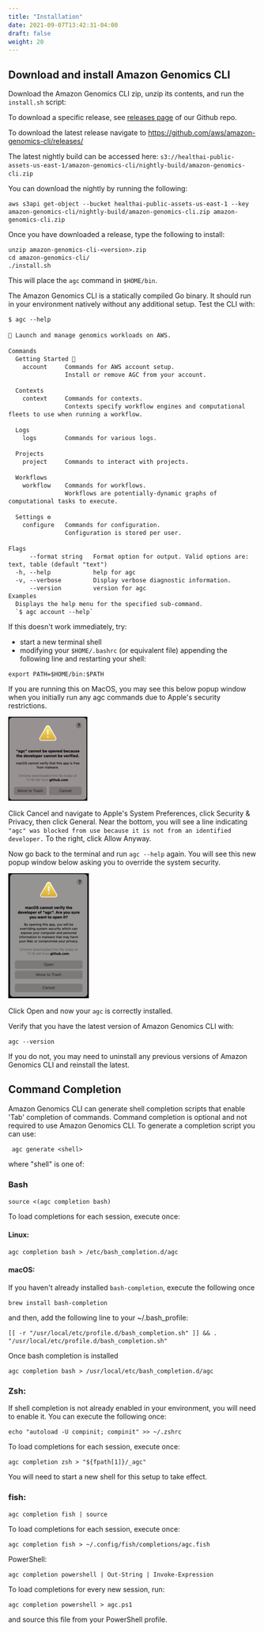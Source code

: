 ```yaml
---
title: "Installation"
date: 2021-09-07T13:42:31-04:00
draft: false
weight: 20
---
```


## Download and install Amazon Genomics CLI

Download the Amazon Genomics CLI zip, unzip its contents, and run the `install.sh` script:

To download a specific release, see [releases page](https://github.com/aws/amazon-genomics-cli/releases) of our Github repo.

To download the latest release navigate to https://github.com/aws/amazon-genomics-cli/releases/

The latest nightly build can be accessed here: `s3://healthai-public-assets-us-east-1/amazon-genomics-cli/nightly-build/amazon-genomics-cli.zip`

You can download the nightly by running the following:
```shell
aws s3api get-object --bucket healthai-public-assets-us-east-1 --key amazon-genomics-cli/nightly-build/amazon-genomics-cli.zip amazon-genomics-cli.zip
```

Once you have downloaded a release, type the following to install:

```shell
unzip amazon-genomics-cli-<version>.zip
cd amazon-genomics-cli/ 
./install.sh
```

This will place the `agc` command in `$HOME/bin`.

The Amazon Genomics CLI is a statically compiled Go binary. It should run in your environment natively without any additional setup. Test the CLI with:

```
$ agc --help

🧬 Launch and manage genomics workloads on AWS.

Commands
  Getting Started 🌱
    account     Commands for AWS account setup.
                Install or remove AGC from your account.

  Contexts
    context     Commands for contexts.
                Contexts specify workflow engines and computational fleets to use when running a workflow.

  Logs
    logs        Commands for various logs.

  Projects
    project     Commands to interact with projects.

  Workflows
    workflow    Commands for workflows.
                Workflows are potentially-dynamic graphs of computational tasks to execute.

  Settings ⚙️
    configure   Commands for configuration.
                Configuration is stored per user.

Flags
      --format string   Format option for output. Valid options are: text, table (default "text")
  -h, --help            help for agc
  -v, --verbose         Display verbose diagnostic information.
      --version         version for agc
Examples
  Displays the help menu for the specified sub-command.
  `$ agc account --help`
```

If this doesn't work immediately, try:

* start a new terminal shell
* modifying your `$HOME/.bashrc` (or equivalent file) appending the following line and restarting your shell:

```
export PATH=$HOME/bin:$PATH
```

If you are running this on MacOS, you may see this below popup window when you initially run any agc commands due to Apple's security restrictions.

![alt text](https://github.com/aws/amazon-genomics-cli/blob/mac-doc/site/static/images/agc-cannot-open-popup.png?raw=true)

Click Cancel and navigate to Apple's System Preferences, click Security & Privacy, then click General. Near the bottom, you will see a line indicating `"agc" was blocked from use because it is not from an identified developer.` To the right, click Allow Anyway.

Now go back to the terminal and run `agc --help` again. You will see this new popup window below asking you to override the system security.

![alt text](https://github.com/aws/amazon-genomics-cli/blob/mac-doc/site/static/images/agc-cannot-verify-developer-popup.png?raw=true)

Click Open and now your `agc` is correctly installed.

Verify that you have the latest version of Amazon Genomics CLI with:

```
agc --version
```

If you do not, you may need to uninstall any previous versions of Amazon Genomics CLI and reinstall the latest.

## Command Completion

Amazon Genomics CLI can generate shell completion scripts that enable 'Tab' completion of commands. 
Command completion is optional and not required to use Amazon Genomics CLI. To generate a completion script you can use:

```shell
 agc generate <shell>
``` 

where "shell" is one of:

### Bash

```shell
source <(agc completion bash)
```

To load completions for each session, execute once:
#### Linux:
```shell
agc completion bash > /etc/bash_completion.d/agc
```

#### macOS:

If you haven't already installed `bash-completion`, execute the following once

```shell
brew install bash-completion
```

and then, add the following line to your ~/.bash_profile:

```shell
[[ -r "/usr/local/etc/profile.d/bash_completion.sh" ]] && . "/usr/local/etc/profile.d/bash_completion.sh"
```

Once bash completion is installed

```shell
agc completion bash > /usr/local/etc/bash_completion.d/agc
```



### Zsh:

If shell completion is not already enabled in your environment, you will need to enable it.  You can execute the following once:

```shell
echo "autoload -U compinit; compinit" >> ~/.zshrc
```

To load completions for each session, execute once:

```shell
agc completion zsh > "${fpath[1]}/_agc"
```

You will need to start a new shell for this setup to take effect.

### fish:

```shell
agc completion fish | source
```

To load completions for each session, execute once:
```shell
agc completion fish > ~/.config/fish/completions/agc.fish
```
PowerShell:

```shell
agc completion powershell | Out-String | Invoke-Expression
```

To load completions for every new session, run:

```shell
agc completion powershell > agc.ps1
```

and source this file from your PowerShell profile.
